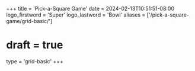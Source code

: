 +++
title = 'Pick-a-Square Game'
date = 2024-02-13T10:51:51-08:00
logo_firstword = 'Super'
logo_lastword = 'Bowl'
aliases = ['/pick-a-square-game/grid-basic/']
# draft = true
type = 'grid-basic'
+++
